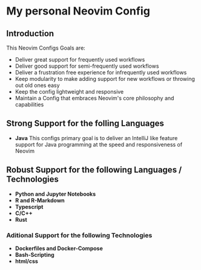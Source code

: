 # My personal Neovim Config

## Introduction

This Neovim Configs Goals are:

* Deliver great support for frequently used workflows
* Deliver good support for semi-frequently used workflows
* Deliver a frustration free experience for infrequently used workflows
* Keep modularity to make adding support for new workflows or throwing out old ones easy
* Keep the config lightweight and responsive
* Maintain a Config that embraces Neovim's core philosophy and capabilities

## Strong Support for the folling Languages

* **Java** This configs primary goal is to deliver an IntelliJ like feature support for Java programming
at the speed and responsiveness of Neovim

## Robust Support for the following Languages / Technologies

* **Python and Jupyter Notebooks**
* **R and R-Markdown**
* **Typescript**
* **C/C++**
* **Rust**

### Aditional Support for the following Technologies

* **Dockerfiles and Docker-Compose**
* **Bash-Scripting**
* **html/css**


